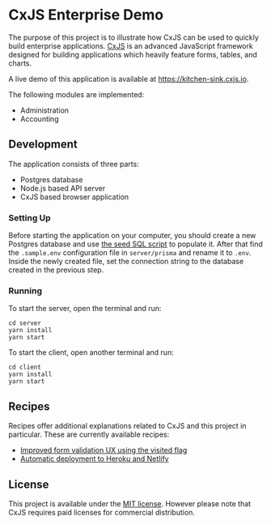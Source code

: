 # CxJS Enterprise Demo

The purpose of this project is to illustrate how CxJS can be used to quickly build enterprise applications. [CxJS](https://cxjs.io) is an advanced JavaScript framework designed for building applications which heavily feature forms, tables, and charts.

A live demo of this application is available at https://kitchen-sink.cxjs.io.

The following modules are implemented:

- Administration
- Accounting

## Development

The application consists of three parts:

- Postgres database
- Node.js based API server
- CxJS based browser application

### Setting Up

Before starting the application on your computer, you should create a new Postgres database and use [the seed SQL script](./seed/dump.sql) to populate it. After that find the `.sample.env` configuration file in `server/prisma` and rename it to `.env`. Inside the newly created file, set the connection string to the database created in the previous step.

### Running

To start the server, open the terminal and run:

```
cd server
yarn install
yarn start
```

To start the client, open another terminal and run:

```
cd client
yarn install
yarn start
```

## Recipes

Recipes offer additional explanations related to CxJS and this project in particular. These are currently available recipes:

- [Improved form validation UX using the visited flag](./recipes/improved-validation-ux-using-visited.md)
- [Automatic deployment to Heroku and Netlify](./recipes/automatic-deployment-to-heroku-and-netlify.md)

## License

This project is available under the [MIT license](LICENSE.md). However please note that CxJS requires paid licenses for commercial distribution.
